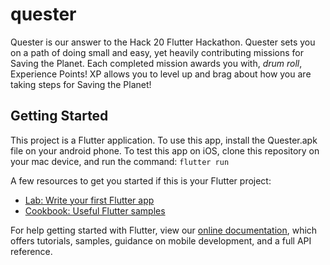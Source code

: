 # quester

Quester is our answer to the Hack 20 Flutter Hackathon. Quester sets you on a path of doing small and easy, yet heavily contributing missions for Saving the Planet. Each completed mission awards you with, *drum roll*, Experience Points! XP allows you to level up and brag about how you are taking steps for Saving the Planet!


## Getting Started

This project is a Flutter application.
To use this app, install the Quester.apk file on your android phone. To test this app on iOS, clone this repository on your mac device, and run the command:
```flutter run```

A few resources to get you started if this is your Flutter project:

- [Lab: Write your first Flutter app](https://flutter.dev/docs/get-started/codelab)
- [Cookbook: Useful Flutter samples](https://flutter.dev/docs/cookbook)

For help getting started with Flutter, view our
[online documentation](https://flutter.dev/docs), which offers tutorials,
samples, guidance on mobile development, and a full API reference.
